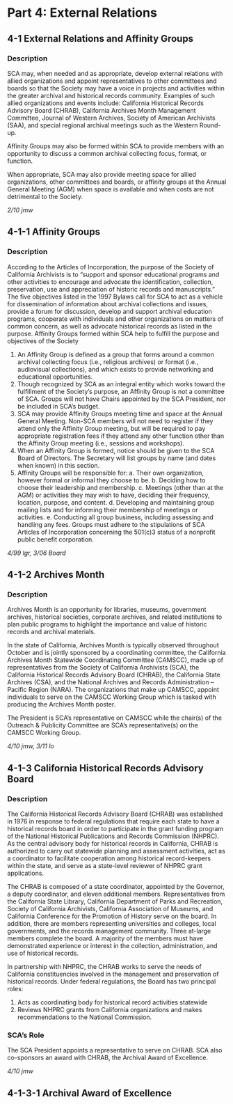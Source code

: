 # Part 4: External Relations

## 4-1 External Relations and Affinity Groups

### Description

SCA may, when needed and as appropriate, develop external relations with allied organizations and appoint representatives to other committees and boards so that the Society may have a voice in projects and activities within the greater archival and historical records community. Examples of such allied organizations and events include: California Historical Records Advisory Board (CHRAB), California Archives Month Management Committee, Journal of Western Archives, Society of American Archivists (SAA), and special regional archival meetings such as the Western Round-up.

Affinity Groups may also be formed within SCA to provide members with an opportunity to discuss a common archival collecting focus, format, or function.

When appropriate, SCA may also provide meeting space for allied organizations, other committees and boards, or affinity groups at the Annual General Meeting (AGM) when space is available and when costs are not detrimental to the Society.

_2/10 jmw_

## 4-1-1 Affinity Groups

### Description

According to the Articles of Incorporation, the purpose of the Society of California Archivists is to “support and sponsor educational programs and other activities to encourage and advocate the identification, collection, preservation, use and appreciation of historic records and manuscripts.” The five objectives listed in the 1997 Bylaws call for SCA to act as a vehicle for dissemination of information about archival collections and issues, provide a forum for discussion, develop and support archival education programs, cooperate with individuals and other organizations on matters of common concern, as well as advocate historical records as listed in the purpose. Affinity Groups formed within SCA help to fulfill the purpose and objectives of the Society

1. An Affinity Group is defined as a group that forms around a common archival collecting focus (i.e., religious archives) or format (i.e., audiovisual collections), and which exists to provide networking and educational opportunities.
2. Though recognized by SCA as an integral entity which works toward the fulfillment of the Society’s purpose, an Affinity Group is not a committee of SCA. Groups will not have Chairs appointed by the SCA President, nor be included in SCA’s budget.
3. SCA may provide Affinity Groups meeting time and space at the Annual General Meeting. Non-SCA members will not need to register if they attend only the Affinity Group meeting, but will be required to pay appropriate registration fees if they attend any other function other than the Affinity Group meeting (i.e., sessions and workshops).
4. When an Affinity Group is formed, notice should be given to the SCA Board of Directors. The Secretary will list groups by name (and dates when known) in this section.
5. Affinity Groups will be responsible for:
   a. Their own organization, however formal or informal they choose to be.
   b. Deciding how to choose their leadership and membership.
   c. Meetings (other than at the AGM) or activities they may wish to have, deciding their frequency, location, purpose, and content.
   d. Developing and maintaining group mailing lists and for informing their membership of meetings or activities.
   e. Conducting all group business, including assessing and handling any fees. Groups must adhere to the stipulations of SCA Articles of Incorporation concerning the 501(c)3 status of a nonprofit public benefit corporation.

_4/99 lgr, 3/06 Board_

## 4-1-2 Archives Month

### Description

Archives Month is an opportunity for libraries, museums, government archives, historical societies, corporate archives, and related institutions to plan public programs to highlight the importance and value of historic records and archival materials.

In the state of California, Archives Month is typically observed throughout October and is jointly sponsored by a coordinating committee, the California Archives Month Statewide Coordinating Committee (CAMSCC), made up of representatives from the Society of California Archivists (SCA), the California Historical Records Advisory Board (CHRAB), the California State Archives (CSA), and the National Archives and Records Administration – Pacific Region (NARA). The organizations that make up CAMSCC, appoint individuals to serve on the CAMSCC Working Group which is tasked with producing the Archives Month poster.

The President is SCA’s representative on CAMSCC while the chair(s) of the Outreach & Publicity Committee are SCA’s representative(s) on the CAMSCC Working Group.

_4/10 jmw, 3/11 lo_

## 4-1-3 California Historical Records Advisory Board

### Description

The California Historical Records Advisory Board (CHRAB) was established in 1976 in response to federal regulations that require each state to have a historical records board in order to participate in the grant funding program of the National Historical Publications and Records Commission (NHPRC). As the central advisory body for historical records in California, CHRAB is authorized to carry out statewide planning and assessment activities, act as a coordinator to facilitate cooperation among historical record-keepers within the state, and serve as a state-level reviewer of NHPRC grant applications.

The CHRAB is composed of a state coordinator, appointed by the Governor, a deputy coordinator, and eleven additional members. Representatives from the California State Library, California Department of Parks and Recreation, Society of California Archivists, California Association of Museums, and California Conference for the Promotion of History serve on the board. In addition, there are members representing universities and colleges, local governments, and the records management community. Three at-large members complete the board. A majority of the members must have demonstrated experience or interest in the collection, administration, and use of historical records.

In partnership with NHPRC, the CHRAB works to serve the needs of California constituencies involved in the management and preservation of historical records. Under federal regulations, the Board has two principal roles:
1. Acts as coordinating body for historical record activities statewide
2. Reviews NHPRC grants from California organizations and makes recommendations to the National Commission.

### SCA’s Role

The SCA President appoints a representative to serve on CHRAB.
SCA also co-sponsors an award with CHRAB, the Archival Award of Excellence.

_4/10 jmw_

## 4-1-3-1 Archival Award of Excellence
